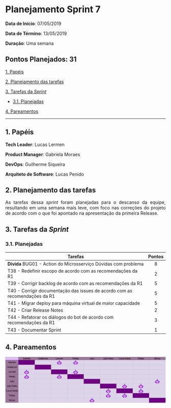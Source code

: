 # Planejamento Sprint 7

**Data de Início**: 07/05/2019

**Data de Término**: 13/05/2019

**Duração**: Uma semana

**Pontos Planejados**: 31
-------

[1. Papéis](#_1-papéis)

[2. Planejamento das tarefas](#_2-planejamento-das-tarefas)

[3. Tarefas da _Sprint_](#_3-tarefas-da-sprint)  

  * [3.1. Planejadas](#_31-planejadas)

[4. Pareamentos](#_4-pareamentos_) 

-------

## 1. Papéis

**Tech Leader**: Lucas Lermen

**Product Manager**: Gabriela Moraes

**DevOps**: Guilherme Siqueira

**Arquiteto de Software**: Lucas Penido


## 2. Planejamento das tarefas

<p align = "justify"> As tarefas dessa <i>sprint</i> foram planejadas para o descanso da equipe, resultando em uma semana mais leve, com foco nas correções do projeto de acordo com o que foi apontado na apresentação da primeira Release.</p>



## 3. Tarefas da _Sprint_

### 3.1. Planejadas

|Tarefas|Pontos|
|-|:--:|
| **Dívida** BUG01 - Action do Microsserviço Dúvidas com problema | 8 |
| T38 - Redefinir escopo de acordo com as recomendações da R1 | 2 |
| T39 - Corrigir backlog de acordo com as recomendações da R1 | 5 |
| T40 - Corrigir documentação das issues de acordo com as recomendações da R1 | 5 |
| T41 - Migrar deploy para máquina virtual de maior capacidade | 5 |
| T42 - Criar Release Notes| 2 |
| T44 - Refatorar os diálogos do bot de acordo com recomendações da R1 | 3 |
| T43 - Documentar Sprint | 1 |

## 4. Pareamentos

![](./imagens/quadropareamento-sprint7.png)

